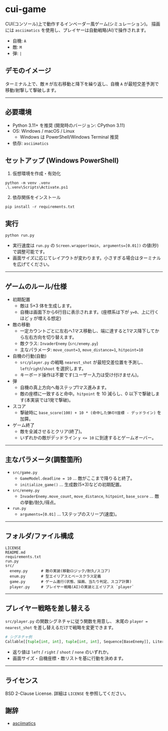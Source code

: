 # cui-game

CUI(コンソール)上で動作するインベーダー風ゲーム(シミュレーション)。
描画には `asciimatics` を使用し、プレイヤーは自動戦略(AI)で操作されます。

- 自機: `A`
- 敵: `M`
- 弾: `|`

## デモのイメージ
ターミナル上で、敵 `M` が左右移動と降下を繰り返し、自機 `A` が最短交差予測で移動/射撃して撃破します。

---

## 必要環境
- Python 3.11+ を推奨 (開発時のバージョン: CPython 3.11)
- OS: Windows / macOS / Linux
  - Windows は PowerShell/Windows Terminal 推奨
- 依存: `asciimatics`

## セットアップ (Windows PowerShell)
1) 仮想環境を作成・有効化

```pwsh
python -m venv .venv
.\.venv\Scripts\Activate.ps1
```

2) 依存関係をインストール

```pwsh
pip install -r requirements.txt
```

## 実行

```pwsh
python run.py
```

- 実行速度は `run.py` の `Screen.wrapper(main, arguments=[0.01])` の値(秒)で調整可能です。
- 画面サイズに応じてレイアウトが変わります。小さすぎる場合はターミナルを広げてください。

---

## ゲームのルール/仕様
- 初期配置
  - 敵は 5×3 体を生成します。
  - 自機は画面下から6行目に表示されます。(座標系は下が `y=0`、上に行くほど `y` が増える想定)
- 敵の移動
  - 一定カウントごとに左右へ1マス移動し、端に達すると1マス降下してから左右方向を切り替えます。
  - 敵クラス: `InvaderEnemy` (`src/enemy.py`)
  - 主なパラメータ: `move_count=3`, `move_distance=1`, `hitpoint=10`
- 自機の行動(自動)
  - `src/player.py` の戦略 `nearest_shot` が最短交差位置を予測し、`left`/`right`/`shoot` を選択します。
  - キーボード操作は不要です(ユーザー入力は受け付けません)。
- 弾
  - 自機の真上方向へ毎ステップ1マス進みます。
  - 敵の座標に一致すると命中。`hitpoint` を 10 減らし、0 以下で撃破します(本実装では1発で撃破)。
- スコア
  - 撃破時に `base_score(100) + 10 * (命中した弾のY座標 - デッドライン)` を加算。
- ゲーム終了
  - 敵を全滅させるとクリア(終了)。
  - いずれかの敵がデッドライン `y <= 10` に到達するとゲームオーバー。

---

## 主なパラメータ(調整箇所)
- `src/game.py`
  - `GameModel.deadline = 10` … 敵がここまで降りると終了。
  - `initialize_game()` … 生成数(5×3)などの初期配置。
- `src/enemy.py`
  - `InvaderEnemy.move_count`, `move_distance`, `hitpoint`, `base_score` … 敵の挙動/耐久/得点。
- `run.py`
  - `arguments=[0.01]` … 1ステップのスリープ(速度)。

---

## フォルダ/ファイル構成
```
LICENSE
README.md
requirements.txt
run.py
src/
  enemy.py      # 敵の実装(移動ロジック/耐久/スコア)
  enum.py       # 型エイリアスとベースクラス定義
  game.py       # ゲーム進行(状態、描画、当たり判定、スコア計算)
  player.py     # プレイヤー戦略(AI)の実装とエイリアス `player`
```

---

## プレイヤー戦略を差し替える
`src/player.py` の関数シグネチャに従う関数を用意し、
末尾の `player = nearest_shot` を差し替えるだけで戦略を変更できます。

```python
# シグネチャ例
Callable[[tuple[int, int], tuple[int, int], Sequence[BaseEnemy]], Literal["left","right","shoot","none"]]
```

- 返り値は `left` / `right` / `shoot` / `none` のいずれか。
- 画面サイズ・自機座標・敵リストを基に行動を決めます。

---

## ライセンス
BSD 2-Clause License. 詳細は `LICENSE` を参照してください。

## 謝辞
- [asciimatics](https://github.com/peterbrittain/asciimatics)

